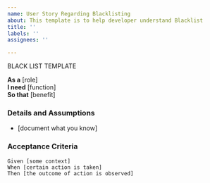 ```yaml
---
name: User Story Regarding Blacklisting
about: This template is to help developer understand Blacklist
title: ''
labels: ''
assignees: ''

---
```


BLACK LIST TEMPLATE

**As a** [role]  
 **I need** [function]  
 **So that** [benefit]  
   
 ### Details and Assumptions
 * [document what you know]
   
 ### Acceptance Criteria  
   
 ```gherkin
 Given [some context]
 When [certain action is taken]
 Then [the outcome of action is observed]
